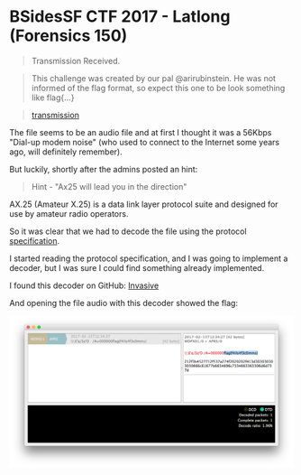 # BSidesSF CTF 2017 - Latlong (Forensics 150)


>Transmission Received.

>This challenge was created by our pal @arirubinstein.
>He was not informed of the flag format, so expect this one to be look something like flag{...}

>[transmission](https://scoreboard.ctf.bsidessf.com/attachment/ebfe5bf449bd7723179c69816019e1ff71ada65d3a76d178599da3ac928c4206)


The file seems to be an audio file and at first I thought it was a 56Kbps "Dial-up modem noise" (who used to connect to the Internet some years ago, will definitely remember).

But luckily, shortly after the admins posted an hint:

>Hint - "Ax25 will lead you in the direction"

AX.25 (Amateur X.25) is a data link layer protocol suite and designed for use by amateur radio operators.

So it was clear that we had to decode the file using the protocol [specification](https://www.tapr.org/pub_ax25.html).

I started reading the protocol specification, and I was going to implement a decoder, but I was sure I could find something already implemented.

I found this decoder on GitHub: [Invasive](https://github.com/h2so5/Invasive)

And opening the file audio with this decoder showed the flag:

![flag](./latlong.png)
